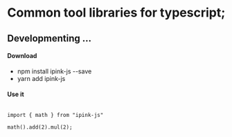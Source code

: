 # Common tool libraries for typescript;

## Developmenting ...

#### Download
* npm install ipink-js --save
* yarn add ipink-js

#### Use it
```

import { math } from "ipink-js"

math().add(2).mul(2);

```